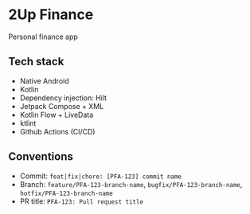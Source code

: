 # 2Up Finance
Personal finance app

## Tech stack
- Native Android
- Kotlin
- Dependency injection: Hilt
- Jetpack Compose + XML
- Kotlin Flow + LiveData
- ktlint
- Github Actions (CI/CD)

## Conventions
- Commit: `feat|fix|chore: [PFA-123] commit name`
- Branch: `feature/PFA-123-branch-name`, `bugfix/PFA-123-branch-name`, `hotfix/PFA-123-branch-name`
- PR title: `PFA-123: Pull request title`
